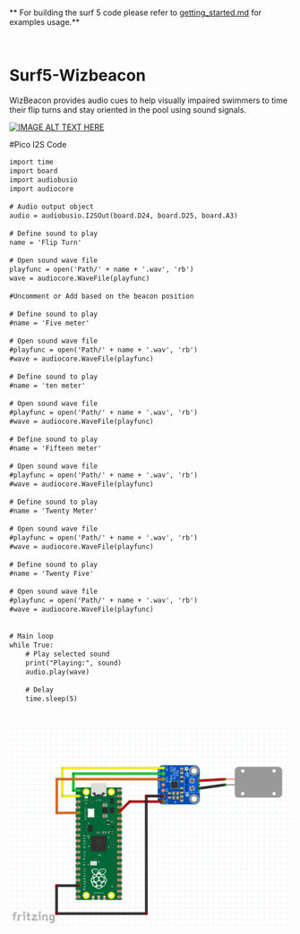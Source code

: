 <br />

** For building the surf 5 code please refer to [getting_started.md](getting_started.md) for examples usage.**

<br />

# Surf5-Wizbeacon
WizBeacon provides audio cues to help visually impaired swimmers to time their flip turns and stay oriented in the pool using sound signals. 

[![IMAGE ALT TEXT HERE](https://img.youtube.com/vi/kBOCzjM_PrU/0.jpg)](https://www.youtube.com/watch?v=kBOCzjM_PrU)



#Pico I2S Code
```
import time
import board
import audiobusio
import audiocore

# Audio output object
audio = audiobusio.I2SOut(board.D24, board.D25, board.A3)

# Define sound to play
name = 'Flip Turn'

# Open sound wave file
playfunc = open('Path/' + name + '.wav', 'rb')
wave = audiocore.WaveFile(playfunc)

#Uncomment or Add based on the beacon position

# Define sound to play
#name = 'Five meter'

# Open sound wave file
#playfunc = open('Path/' + name + '.wav', 'rb')
#wave = audiocore.WaveFile(playfunc)

# Define sound to play
#name = 'ten meter'

# Open sound wave file
#playfunc = open('Path/' + name + '.wav', 'rb')
#wave = audiocore.WaveFile(playfunc)

# Define sound to play
#name = 'Fifteen meter'

# Open sound wave file
#playfunc = open('Path/' + name + '.wav', 'rb')
#wave = audiocore.WaveFile(playfunc)

# Define sound to play
#name = 'Twenty Meter'

# Open sound wave file
#playfunc = open('Path/' + name + '.wav', 'rb')
#wave = audiocore.WaveFile(playfunc)

# Define sound to play
#name = 'Twenty Five'

# Open sound wave file
#playfunc = open('Path/' + name + '.wav', 'rb')
#wave = audiocore.WaveFile(playfunc)


# Main loop
while True:
    # Play selected sound
    print("Playing:", sound)
    audio.play(wave)

    # Delay
    time.sleep(5)
```
<br />

![alt text](https://github.com/Aj31331/Surf5-WizBeacon/blob/main/Picocircuit.png?raw=true)







<br />


